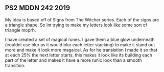 ## PS2 MDDN 242 2019

My idea is based off of Signs from The Witcher series. Each of the signs are a triangle shape. So Im trying to make my letters look like some sort of triangle moprh.

I have created a set of magical runes. I gave them a blue glow underneath (couldnt use blur as it would blur each letter stacking) to make it stand out more and make it look more magaical. As for he transistion I made it so that at each 25% the next letter starts, this makes it look like its building each part of the letter and makes it have a more runic look than a smooth transition.
